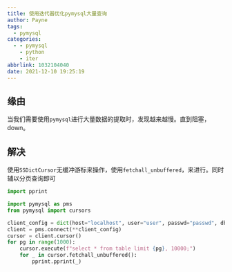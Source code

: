 ```yaml
---
title: 使用迭代器优化pymysql大量查询
author: Payne
tags:
  - pymysql
categories:
  - - pymysql
    - python
    - iter
abbrlink: 1032104040
date: 2021-12-10 19:25:19
---
```


## 缘由

当我们需要使用`pymysql`进行大量数据的提取时，发现越来越慢。直到阻塞，down。

## 解决

使用`SSDictCursor`无缓冲游标来操作，使用`fetchall_unbuffered`，来进行。同时辅以分页查询即可

```python
import pprint

import pymysql as pms
from pymysql import cursors

client_config = dict(host="localhost", user="user", passwd="passwd", db="db", charset="utf8mb4", cursorclass=pms.cursors.SSDictCursor)
client = pms.connect(**client_config)
cursor = client.cursor()
for pg in range(1000):
    cursor.execute(f"select * from table limit {pg}, 10000;")
    for _ in cursor.fetchall_unbuffered():
        pprint.pprint(_)
```

